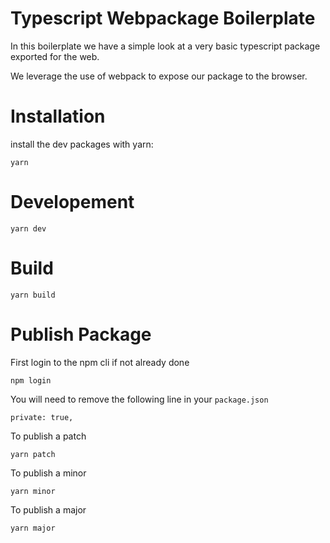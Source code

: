 # Typescript Webpackage Boilerplate

 In this boilerplate we have a simple look at a very basic typescript package exported for the web.

We leverage the use of webpack to expose our package to the browser. 

# Installation 

install the dev packages with yarn:

```
yarn
```

# Developement 

```
yarn dev
```

# Build

```
yarn build
```

# Publish Package

First login to the npm cli if not already done

```
npm login
```

You will need to remove the following line in your `package.json`

```
private: true,
```

To publish a patch

```
yarn patch
```

To publish a minor

```
yarn minor
```

To publish a major

```
yarn major
```



